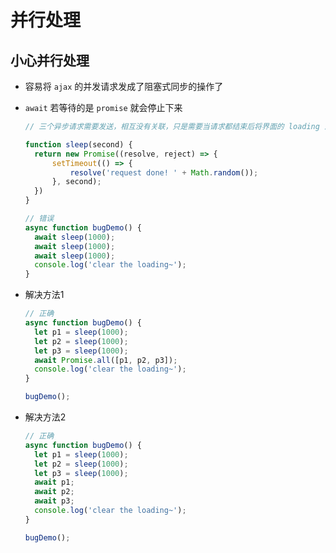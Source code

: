 # 并行处理

## 小心并行处理

+ 容易将 `ajax` 的并发请求发成了阻塞式同步的操作了

+ `await` 若等待的是 `promise` 就会停止下来

  ```js
  // 三个异步请求需要发送，相互没有关联，只是需要当请求都结束后将界面的 loading 清除掉即可

  function sleep(second) {
    return new Promise((resolve, reject) => {
        setTimeout(() => {
            resolve('request done! ' + Math.random());
        }, second);
    })
  }

  // 错误
  async function bugDemo() {
    await sleep(1000);
    await sleep(1000);
    await sleep(1000);
    console.log('clear the loading~');
  }
  ```

+ 解决方法1

  ```js
  // 正确
  async function bugDemo() {
    let p1 = sleep(1000);
    let p2 = sleep(1000);
    let p3 = sleep(1000);
    await Promise.all([p1, p2, p3]);
    console.log('clear the loading~');
  }

  bugDemo();
  ```

+ 解决方法2

  ```js
  // 正确
  async function bugDemo() {
    let p1 = sleep(1000);
    let p2 = sleep(1000);
    let p3 = sleep(1000);
    await p1;
    await p2;
    await p3;
    console.log('clear the loading~');
  }

  bugDemo();
  ```
